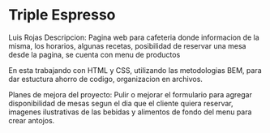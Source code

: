 # Triple Espresso

Luis Rojas
Descripcion: Pagina web para cafeteria donde informacion de la misma, los horarios, algunas recetas, posibilidad de reservar una mesa desde la pagina, se cuenta con menu de productos

En esta trabajando con HTML y CSS, utilizando las metodologias BEM, para dar estuctura ahorro de codigo, organizacion en archivos.

Planes de mejora del proyecto:
Pulir o mejorar el formulario para agregar disponibilidad de mesas segun el dia que el cliente quiera reservar, imagenes ilustrativas de las bebidas y alimentos de fondo del menu para crear antojos.
